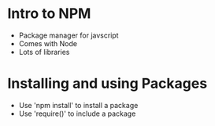 # Intro to NPM
* Package manager for javscript
* Comes with Node
* Lots of libraries

# Installing and using Packages
* Use 'npm install' to install a package
* Use 'require()' to include a package
